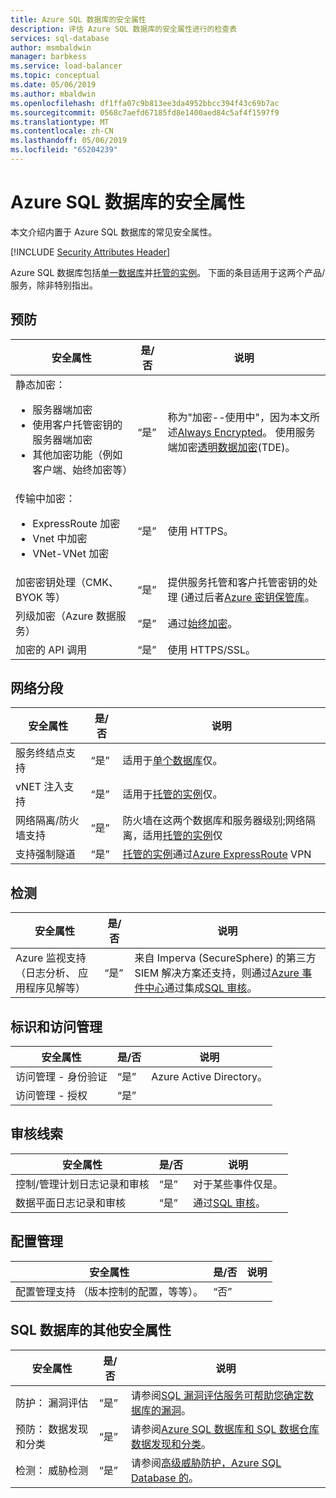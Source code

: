 ```yaml
---
title: Azure SQL 数据库的安全属性
description: 评估 Azure SQL 数据库的安全属性进行的检查表
services: sql-database
author: msmbaldwin
manager: barbkess
ms.service: load-balancer
ms.topic: conceptual
ms.date: 05/06/2019
ms.author: mbaldwin
ms.openlocfilehash: df1ffa07c9b813ee3da4952bbcc394f43c69b7ac
ms.sourcegitcommit: 0568c7aefd67185fd8e1400aed84c5af4f1597f9
ms.translationtype: MT
ms.contentlocale: zh-CN
ms.lasthandoff: 05/06/2019
ms.locfileid: "65204239"
---
```

# <a name="security-attributes-for-azure-sql-database"></a>Azure SQL 数据库的安全属性

本文介绍内置于 Azure SQL 数据库的常见安全属性。

[!INCLUDE [Security Attributes Header](../../includes/security-attributes-header.md)]

Azure SQL 数据库包括[单一数据库](sql-database-single-index.yml)并[托管的实例](sql-database-managed-instance.md)。 下面的条目适用于这两个产品/服务，除非特别指出。

## <a name="preventative"></a>预防

| 安全属性 | 是/否 | 说明 |
|---|---|--|
| 静态加密：<ul><li>服务器端加密</li><li>使用客户托管密钥的服务器端加密</li><li>其他加密功能（例如客户端、始终加密等）</ul>| “是” | 称为"加密--使用中"，因为本文所述[Always Encrypted](sql-database-always-encrypted.md)。 使用服务端加密[透明数据加密](transparent-data-encryption-azure-sql.md)(TDE)。|
| 传输中加密：<ul><li>ExpressRoute 加密</li><li>Vnet 中加密</li><li>VNet-VNet 加密</ul>| “是” | 使用 HTTPS。 |
| 加密密钥处理（CMK、BYOK 等）| “是” | 提供服务托管和客户托管密钥的处理 (通过后者[Azure 密钥保管库](../key-vault/index.yml)。 |
| 列级加密（Azure 数据服务）| “是” | 通过[始终加密](sql-database-always-encrypted.md)。 |
| 加密的 API 调用| “是” | 使用 HTTPS/SSL。 |

## <a name="network-segmentation"></a>网络分段

| 安全属性 | 是/否 | 说明 |
|---|---|--|
| 服务终结点支持| “是” | 适用于[单个数据库](sql-database-single-index.yml)仅。 |
| vNET 注入支持| “是” | 适用于[托管的实例](sql-database-managed-instance.md)仅。 |
| 网络隔离/防火墙支持| “是” | 防火墙在这两个数据库和服务器级别;网络隔离，适用[托管的实例](sql-database-managed-instance.md)仅 |
| 支持强制隧道 | “是” | [托管的实例](sql-database-managed-instance.md)通过[Azure ExpressRoute](../expressroute/index.yml) VPN |

## <a name="detection"></a>检测

| 安全属性 | 是/否 | 说明|
|---|---|--|
| Azure 监视支持 （日志分析、 应用程序见解等）| “是” | 来自 Imperva (SecureSphere) 的第三方 SIEM 解决方案还支持，则通过[Azure 事件中心](../event-hubs/index.yml)通过集成[SQL 审核](sql-database-auditing.md)。 |

## <a name="identity-and-access-management"></a>标识和访问管理

| 安全属性 | 是/否 | 说明|
|---|---|--|
| 访问管理 - 身份验证| “是” | Azure Active Directory。 |
| 访问管理 - 授权| “是” |  |


## <a name="audit-trail"></a>审核线索

| 安全属性 | 是/否 | 说明|
|---|---|--|
| 控制/管理计划日志记录和审核| “是” | 对于某些事件仅是。 |
| 数据平面日志记录和审核 | “是” | 通过[SQL 审核](sql-database-auditing.md)。 |

## <a name="configuration-management"></a>配置管理

| 安全属性 | 是/否 | 说明|
|---|---|--|
| 配置管理支持 （版本控制的配置，等等）。| “否”  | | 

## <a name="additional-security-attributes-for-sql-database"></a>SQL 数据库的其他安全属性

| 安全属性 | 是/否 | 说明|
|---|---|--|
| 防护： 漏洞评估 | “是” | 请参阅[SQL 漏洞评估服务可帮助您确定数据库的漏洞](sql-vulnerability-assessment.md)。 |
| 预防： 数据发现和分类  | “是” | 请参阅[Azure SQL 数据库和 SQL 数据仓库数据发现和分类](sql-database-data-discovery-and-classification.md)。 |
| 检测： 威胁检测 | “是” | 请参阅[高级威胁防护，Azure SQL Database 的](sql-database-threat-detection-overview.md)。 |
